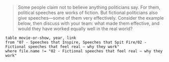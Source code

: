 > Some people claim not to believe anything politicians say. For them, political speeches are works of fiction. But fictional politicians also give speeches—some of them very effectively. Consider the example below, then discuss with your team: what made them effective, and would they have worked equally well in the real world?

```dataview
table movie-or-show, year, link
from "07 - Speeches that Inspire, Speeches that Spit Fire/02 - Fictional speeches that feel real — why they work"
where file.name != "02 - Fictional speeches that feel real — why they work"
```
